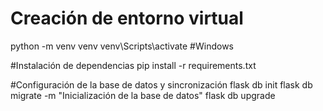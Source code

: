 # Creación de entorno virtual 
python -m venv venv
venv\Scripts\activate #Windows

#Instalación de dependencias
pip install -r requirements.txt

#Configuración de la base de datos y sincronización
flask db init
flask db migrate -m "Inicialización de la base de datos"
flask db upgrade
